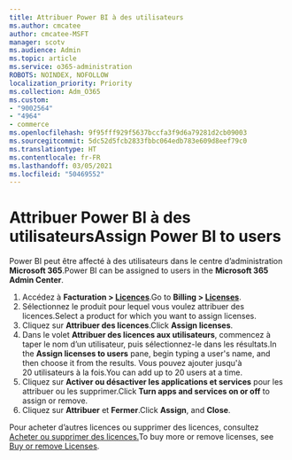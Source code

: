 ```yaml
---
title: Attribuer Power BI à des utilisateurs
ms.author: cmcatee
author: cmcatee-MSFT
manager: scotv
ms.audience: Admin
ms.topic: article
ms.service: o365-administration
ROBOTS: NOINDEX, NOFOLLOW
localization_priority: Priority
ms.collection: Adm_O365
ms.custom:
- "9002564"
- "4964"
- commerce
ms.openlocfilehash: 9f95fff929f5637bccfa3f9d6a79281d2cb09003
ms.sourcegitcommit: 5dc52d5fcb2833fbbc064edb783e609d8eef79c0
ms.translationtype: HT
ms.contentlocale: fr-FR
ms.lasthandoff: 03/05/2021
ms.locfileid: "50469552"
---
```

# <a name="assign-power-bi-to-users"></a><span data-ttu-id="00cde-102">Attribuer Power BI à des utilisateurs</span><span class="sxs-lookup"><span data-stu-id="00cde-102">Assign Power BI to users</span></span>

<span data-ttu-id="00cde-103">Power BI peut être affecté à des utilisateurs dans le centre d’administration **Microsoft 365**.</span><span class="sxs-lookup"><span data-stu-id="00cde-103">Power BI can be assigned to users in the **Microsoft 365 Admin Center**.</span></span>  

1. <span data-ttu-id="00cde-104">Accédez à **Facturation > [Licences](https://go.microsoft.com/fwlink/p/?linkid=842264)**.</span><span class="sxs-lookup"><span data-stu-id="00cde-104">Go to **Billing > [Licenses](https://go.microsoft.com/fwlink/p/?linkid=842264)**.</span></span>
2. <span data-ttu-id="00cde-105">Sélectionnez le produit pour lequel vous voulez attribuer des licences.</span><span class="sxs-lookup"><span data-stu-id="00cde-105">Select a product for which you want to assign licenses.</span></span>
3. <span data-ttu-id="00cde-106">Cliquez sur **Attribuer des licences**.</span><span class="sxs-lookup"><span data-stu-id="00cde-106">Click **Assign licenses**.</span></span>
4. <span data-ttu-id="00cde-107">Dans le volet **Attribuer des licences aux utilisateurs**, commencez à taper le nom d’un utilisateur, puis sélectionnez-le dans les résultats.</span><span class="sxs-lookup"><span data-stu-id="00cde-107">In the **Assign licenses to users** pane, begin typing a user's name, and then choose it from the results.</span></span> <span data-ttu-id="00cde-108">Vous pouvez ajouter jusqu'à 20 utilisateurs à la fois.</span><span class="sxs-lookup"><span data-stu-id="00cde-108">You can add up to 20 users at a time.</span></span>
5. <span data-ttu-id="00cde-109">Cliquez sur **Activer ou désactiver les applications et services** pour les attribuer ou les supprimer.</span><span class="sxs-lookup"><span data-stu-id="00cde-109">Click **Turn apps and services on or off** to assign or remove.</span></span>
6. <span data-ttu-id="00cde-110">Cliquez sur **Attribuer** et **Fermer**.</span><span class="sxs-lookup"><span data-stu-id="00cde-110">Click **Assign**, and **Close**.</span></span>

<span data-ttu-id="00cde-111">Pour acheter d’autres licences ou supprimer des licences, consultez [Acheter ou supprimer des licences.](https://docs.microsoft.com/microsoft-365/commerce/licenses/buy-licenses#buy-or-remove-licenses-for-your-business-subscription)</span><span class="sxs-lookup"><span data-stu-id="00cde-111">To buy more or remove licenses, see [Buy or remove Licenses](https://docs.microsoft.com/microsoft-365/commerce/licenses/buy-licenses#buy-or-remove-licenses-for-your-business-subscription).</span></span>